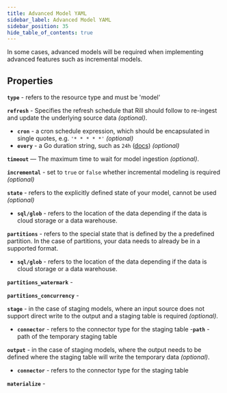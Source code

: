 ```yaml
---
title: Advanced Model YAML
sidebar_label: Advanced Model YAML
sidebar_position: 35
hide_table_of_contents: true
---
```


In some cases, advanced models will be required when implementing advanced features such as incremental models. 

## Properties

**`type`** - refers to the resource type and must be 'model'

**`refresh`** - Specifies the refresh schedule that Rill should follow to re-ingest and update the underlying source data _(optional)_.
  - **`cron`** - a cron schedule expression, which should be encapsulated in single quotes, e.g. `'* * * * *'` _(optional)_
  - **`every`** - a Go duration string, such as `24h` ([docs](https://pkg.go.dev/time#ParseDuration)) _(optional)_

**`timeout`**
 — The maximum time to wait for model ingestion _(optional)_.

**`incremental`** - set to `true` or `false` whether incremental modeling is required _(optional)_

**`state`** - refers to the explicitly defined state of your model, cannot be used _(optional)_ 
  - **`sql/glob`** - refers to the location of the data depending if the data is cloud storage or a data warehouse.

**`partitions`** - refers to the special state that is defined by the a predefined partition. In the case of partitions, your data needs to already be in a supported format. 
  - **`sql/glob`** - refers to the location of the data depending if the data is cloud storage or a data warehouse.

**`partitions_watermark`** - 

**`partitions_concurrency`** - 

**`stage`** - in the case of staging models, where an input source does not support direct write to the output and a staging table is required _(optional)_. 
  - **`connector`** - refers to the connector type for the staging table
  -**`path`** - path of the temporary staging table

**`output`** - in the case of staging models, where the output needs to be defined where the staging table will write the temporary data _(optional)_. 
  - **`connector`** - refers to the connector type for the staging table

**`materialize`** - 